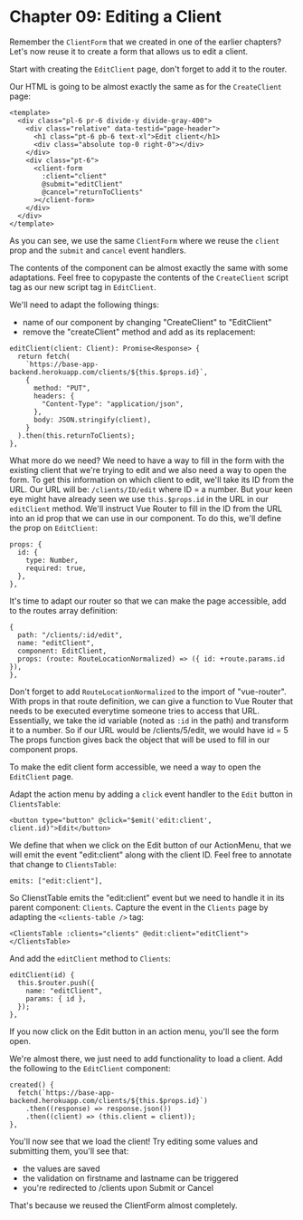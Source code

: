 # Chapter 09: Editing a Client

Remember the `ClientForm` that we created in one of the earlier chapters?
Let's now reuse it to create a form that allows us to edit a client.

Start with creating the `EditClient` page, don't forget to add it to the router.

Our HTML is going to be almost exactly the same as for the `CreateClient` page:

```
<template>
  <div class="pl-6 pr-6 divide-y divide-gray-400">
    <div class="relative" data-testid="page-header">
      <h1 class="pt-6 pb-6 text-xl">Edit client</h1>
      <div class="absolute top-0 right-0"></div>
    </div>
    <div class="pt-6">
      <client-form
        :client="client"
        @submit="editClient"
        @cancel="returnToClients"
      ></client-form>
    </div>
  </div>
</template>
```

As you can see, we use the same `ClientForm` where we reuse the `client` prop and the `submit` and `cancel` event handlers.

The contents of the component can be almost exactly the same with some adaptations.
Feel free to copypaste the contents of the `CreateClient` script tag as our new script tag in `EditClient`.

We'll need to adapt the following things:

- name of our component by changing "CreateClient" to "EditClient"
- remove the "createClient" method and add as its replacement:

```
editClient(client: Client): Promise<Response> {
  return fetch(
    `https://base-app-backend.herokuapp.com/clients/${this.$props.id}`,
    {
      method: "PUT",
      headers: {
        "Content-Type": "application/json",
      },
      body: JSON.stringify(client),
    }
  ).then(this.returnToClients);
},
```

What more do we need?
We need to have a way to fill in the form with the existing client that we're trying to edit and we also need a way to open the form.
To get this information on which client to edit, we'll take its ID from the URL.
Our URL will be: `/clients/ID/edit` where ID = a number.
But your keen eye might have already seen we use `this.$props.id` in the URL in our `editClient` method.
We'll instruct Vue Router to fill in the ID from the URL into an id prop that we can use in our component.
To do this, we'll define the prop on `EditClient`:

```
props: {
  id: {
    type: Number,
    required: true,
  },
},
```

It's time to adapt our router so that we can make the page accessible, add to the routes array definition:

```
{
  path: "/clients/:id/edit",
  name: "editClient",
  component: EditClient,
  props: (route: RouteLocationNormalized) => ({ id: +route.params.id }),
},
```

Don't forget to add `RouteLocationNormalized` to the import of "vue-router".
With props in that route definition, we can give a function to Vue Router that needs to be executed everytime someone tries to access that URL.
Essentially, we take the id variable (noted as `:id` in the path) and transform it to a number.
So if our URL would be /clients/5/edit, we would have id = 5
The props function gives back the object that will be used to fill in our component props.

To make the edit client form accessible, we need a way to open the `EditClient` page.

Adapt the action menu by adding a `click` event handler to the `Edit` button in `ClientsTable`:

```
<button type="button" @click="$emit('edit:client', client.id)">Edit</button>
```

We define that when we click on the Edit button of our ActionMenu, that we will emit the event "edit:client" along with the client ID.
Feel free to annotate that change to `ClientsTable`:

```
emits: ["edit:client"],
```

So ClienstTable emits the "edit:client" event but we need to handle it in its parent component: `Clients`.
Capture the event in the `Clients` page by adapting the `<clients-table />` tag:

```
<ClientsTable :clients="clients" @edit:client="editClient"></ClientsTable>
```

And add the `editClient` method to `Clients`:

```
editClient(id) {
  this.$router.push({
    name: "editClient",
    params: { id },
  });
},
```

If you now click on the Edit button in an action menu, you'll see the form open.

We're almost there, we just need to add functionality to load a client.
Add the following to the `EditClient` component: 

```
created() {
  fetch(`https://base-app-backend.herokuapp.com/clients/${this.$props.id}`)
    .then((response) => response.json())
    .then((client) => (this.client = client));
},
```

You'll now see that we load the client!
Try editing some values and submitting them, you'll see that:

* the values are saved
* the validation on firstname and lastname can be triggered
* you're redirected to /clients upon Submit or Cancel

That's because we reused the ClientForm almost completely.